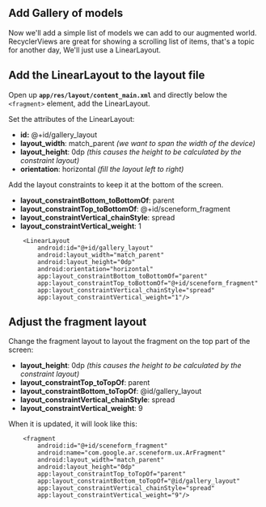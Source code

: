 ﻿## Add Gallery of models

Now we'll add a simple list of models we can add to our augmented world. RecyclerViews are great for showing a scrolling list of items, that's a topic for another day, We'll just use a LinearLayout.

## Add the LinearLayout to the layout file

Open up  **`app/res/layout/content_main.xml`**  and directly below the  `<fragment>`  element, add the LinearLayout.

Set the attributes of the LinearLayout:

-   **id:**  @+id/gallery_layout
-   **layout_width**: match_parent _(we want to span the width of the device)_
-   **layout_height**: 0dp  _(this causes the height to be calculated by the constraint layout)_
-   **orientation**: horizontal  _(fill the layout left to right)_

Add the layout constraints to keep it at the bottom of the screen.

-   **layout_constraintBottom_toBottomOf**: parent
-   **layout_constraintTop_toBottomOf**: @+id/sceneform_fragment
-   **layout_constraintVertical_chainStyle**: spread
-   **layout_constraintVertical_weight**: 1

```
    <LinearLayout
        android:id="@+id/gallery_layout"
        android:layout_width="match_parent"
        android:layout_height="0dp"
        android:orientation="horizontal"
        app:layout_constraintBottom_toBottomOf="parent"
        app:layout_constraintTop_toBottomOf="@+id/sceneform_fragment"
        app:layout_constraintVertical_chainStyle="spread"
        app:layout_constraintVertical_weight="1"/>
```

## Adjust the fragment layout

Change the fragment layout to layout the fragment on the top part of the screen:

-   **layout_height**: 0dp  _(this causes the height to be calculated by the constraint layout)_
-   **layout_constraintTop_toTopOf**: parent
-   **layout_constraintBottom_toTopOf**: @id/gallery_layout
-   **layout_constraintVertical_chainStyle**: spread
-   **layout_constraintVertical_weight**: 9

When it is updated, it will look like this:

```
    <fragment
        android:id="@+id/sceneform_fragment"
        android:name="com.google.ar.sceneform.ux.ArFragment"
        android:layout_width="match_parent"
        android:layout_height="0dp"
        app:layout_constraintTop_toTopOf="parent" 
        app:layout_constraintBottom_toTopOf="@id/gallery_layout"
        app:layout_constraintVertical_chainStyle="spread"
        app:layout_constraintVertical_weight="9"/>
```

